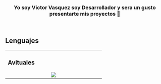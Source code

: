 ### <div align="center">Yo soy Victor Vasquez soy Desarrollador y sera un gusto presentarte mis proyectos 🚀</div>  

<br/>  


## Lenguajes 
<table><tr><td valign="top" width="33%">

### Avituales  
<div align="center">  
<img src="https://w7.pngwing.com/pngs/1005/511/png-transparent-web-development-html-logo-world-wide-web-consortium-create-html-signature-angle-text-rectangle-thumbnail.png"
</div>
